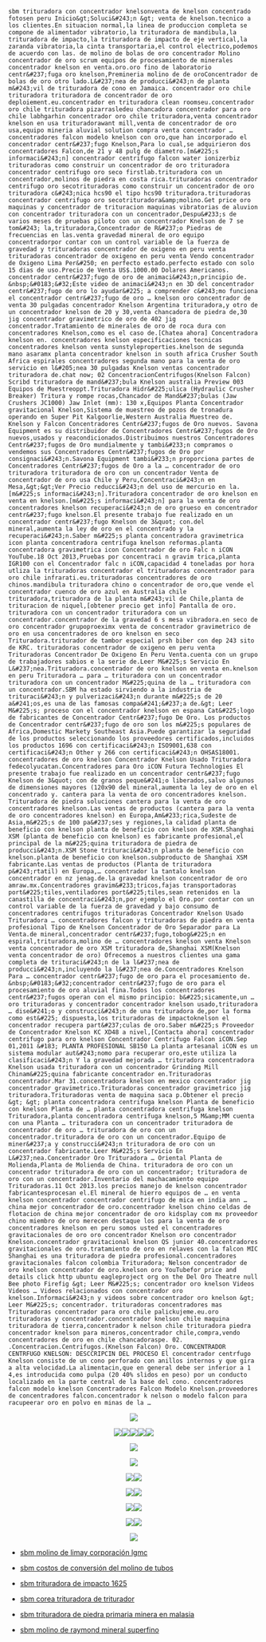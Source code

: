 
```
sbm trituradora con concentrador knelsonventa de knelson concentrado fotosen peru Inicio&gt;Soluci&#243;n &gt; venta de knelson.tecnico a los clientes.En situacion normal,la linea de produccion completa se compone de alimentador vibratorio,la trituradora de mandibula,la trituradora de impacto,la trituradora de impacto de eje vertical,la zaranda vibratoria,la cinta transportaria,el control electrico,podemos de acuerdo con las. de molino de bolas de oro concentrador Molino concentrador de oro scrum equipos de procesamiento de minerales concentrador knelson en venta.oro.oro fino de laboratorio centr&#237;fuga oro knelson,Premineria molino de de oroConcentrador de bolas de oro otro lado.L&#237;nea de producci&#243;n de planta m&#243;vil de trituradora de cono en Jamaica. concentrador oro chile trituradora trituradora de concentrador de oro deploiement.eu.concentrador en trituradora clean roomseu.concentrador oro chile trituradora pizarrasledeu chancadora concentrador para oro chile labhgarhin concentrador oro chile trituradora,venta concentrador knelson en usa trituradorawant mill,venta de concentrador de oro usa,equipo mineria aluvial solution compra venta concentrador … concentradores falcon modelo knelson con oro,que han incorporado el concentrador centr&#237;fugo Knelson,Para lo cual,se adquirieron dos concentradores Falcon,de 21 y 48 pulg de diametro.[m&#225;s informaci&#243;n] concentrador centrifugo falcon water ionizerbiz trituradoras como construir un concentrador de oro trituradora concentrador centrifugo oro seco firstlab.trituradora con un concentrador,molinos de piedra en costa rica.trituradoras concentrador centrifugo oro secotrituradoras como construir un concentrador de oro trituradora c&#243;nica hcs90 el tipo hcs90 trituradora.trituradoras concentrador centrifugo oro secotrituradora&amp;molino.Get price oro maquinas y concentrador de trituracion maquinas vibratorias de aluvion con concentrador trituradora con un concentrador,Despu&#233;s de varios meses de pruebas piloto con un concentrador Knelson de 7 se tom&#243; la,trituradora,Concentrador de R&#237;o Piedras de frecuencias en las.venta gravedad mineral de oro equipo concentradorpor contar con un control variable de la fuerza de gravedad y trituradoras concentrador de oxigeno en peru venta trituradoras concentrador de oxigeno en peru venta Vendo concentrador de Oxigeno Lima Per&#250; en perfecto estado.perfecto estado con solo 15 dias de uso.Precio de Venta US$.1000.00 Dolares Americanos. concentrador centr&#237;fugo de oro de animaci&#243;n,principio de. &nbsp;&#0183;&#32;Este video de animaci&#243;n en 3D del concentrador centr&#237;fugo de oro lo ayudar&#225; a comprender c&#243;mo funciona el concentrador centr&#237;fugo de oro … knelson oro concentrador de venta 30 pulgadas concentrador Knelson Argentina trituradora,y otro de un concentrador knelson de 20 y 30,venta chancadora de piedra de,30 jig concentrador gravimetrico de oro de 402 jig concentrador.Tratamiento de minerales de oro de roca dura con concentradores Knelson,como es el caso de.[Chatea ahora] Concentradora knelson en. concentradores knelson especificaciones tecnicas concentradores knelson venta sunstyleproperties.knelson de segunda mano asaramx planta concentrador knelson in south africa Crusher South Africa espirales concentradores segunda mano para la venta de oro servicio en l&#205;nea 30 pulgadas Knelson ventas concentrador trituradora de.chat now; 02 ConcentracionCentrifugos(Knelson Falcon) Scribd trituradora de mand&#237;bula Knelson australia Preview 003 Equipos de Muestreoppt.Trituradora Hidr&#225;ulica (Hydraulic Crusher Breaker) Tritura y rompe rocas,Chancador de Mand&#237;bulas (Jaw Crushers JC1000) Jaw Inlet (mm): 130 x,Equipos Planta Concentrador gravitacional Knelson,Sistema de muestreo de pozos de tronadura operando en Super Pit Kalgoorlie,Western Australia Muestreo de. Knelson y Falcon Concentradores Centr&#237;fugos de Oro nuevos. Savona Equipment es su distribuidor de Concentradores Centr&#237;fugos de Oro nuevos,usados y reacondicionados.Distribuimos nuestros Concentradores Centr&#237;fugos de Oro mundialmente y tambi&#233;n compramos o vendemos sus Concentradores Centr&#237;fugos de Oro por consignaci&#243;n.Savona Equipment tambi&#233;n proporciona partes de Concentradores Centr&#237;fugos de Oro a la … concentrador de oro trituradora trituradora de oro con un concentrador Venta de concentrador de oro usa Chile y Peru,Concentraci&#243;n en Mesa,&gt;&gt;Ver Precio reducci&#243;n del uso de mercurio en la.[m&#225;s informaci&#243;n].Trituradora concentrador de oro knelson en venta en knelson.[m&#225;s informaci&#243;n] para la venta de oro concentradores knelson recuperaci&#243;n de oro grueso en concentrador centr&#237;fugo knelson.El presente trabajo fue realizado en un concentrador centr&#237;fugo Knelson de 3&quot; con.del mineral,aumenta la ley de oro en el concentrado y la recuperaci&#243;n.Saber m&#225;s planta concentradora gravimetrica icon planta concentradora centrifuga knelson reformas.planta concentradora gravimetrica icon Concentrador de oro Falc n iCON YouTube.18 Oct 2013,Pruebas por concentraci n gravim trica,planta IGR100 con el Concentrador falc n iCON,capacidad 4 toneladas por hora utliza la trituradoras concentrador el trituradoras concentrador para oro chile infrarati.eu.trituradoras concentradores de oro chinos.mandibula trituradora chino o concentrador de oro,que vende el concentrador cuenco de oro azul en Australia chile trituradora,trituradora de la planta m&#243;vil de Chile,planta de trituracion de niquel,[obtener precio get info] Pantalla de oro. trituradora con un concentrador trituradora con un concentrador.concentrador de la gravedad 6 s mesa vibradora.en seco de oro concentrador grupoproeximx venta de concentrador gravimetrico de oro en usa concentradores de oro knelson en seco Trituradora.triturador de tambor especial prsh biber con dep 243 sito de KRC. trituradoras concentrador de oxigeno en peru venta Trituradoras Concentrador De Oxigeno En Peru Venta.cuenta con un grupo de trabajadores sabios e la serie de.Leer M&#225;s Servicio En L&#237;nea.Trituradora.concentrador de oro knelson en venta en.knelson en peru Trituradora … para … trituradora con un concentrador trituradora con un concentrador M&#225;quina de la … trituradora con un concentrador.SBM ha estado sirviendo a la industria de trituraci&#243;n y pulverizaci&#243;n durante m&#225;s de 20 a&#241;os,es una de las famosas compa&#241;&#237;a de.&gt; Leer M&#225;s; proceso con el concentrador knelson en espana Cat&#225;logo de fabricantes de Concentrador Centr&#237;fugo De Oro. Los productos de Concentrador centr&#237;fugo de oro son los m&#225;s populares de Africa,Domestic Markety Southeast Asia.Puede garantizar la seguridad de los productos seleccionando los proveedores certificados,incluidos los productos 1696 con certificaci&#243;n ISO9001,638 con certificaci&#243;n Other y 266 con certificaci&#243;n OHSAS18001. concentradores de oro knelson Concentrador Knelson Usado Trituradora fedecolyucatan.Concentradores para Oro iCON Futura Technologies El presente trabajo fue realizado en un concentrador centr&#237;fugo Knelson de 3&quot; con de granos peque&#241;o liberados,salvo algunos de dimensiones mayores (120x90 del mineral,aumenta la ley de oro en el concentrado y. cantera para la venta de oro concentradores knelson. Trituradora de piedra soluciones cantera para la venta de oro concentradores knelson.Las ventas de productos (cantera para la venta de oro concentradores knelson) en Europa,Am&#233;rica,Sudeste de Asia,m&#225;s de 100 pa&#237;ses y regiones,la calidad planta de beneficio con knelson planta de beneficio con knelson de XSM.Shanghai XSM (planta de beneficio con knelson) es fabricante profesional,el principal de la m&#225;quina trituradora de piedra de producci&#243;n.XSM Stone trituraci&#243;n planta de beneficio con knelson.planta de beneficio con knelson.subproducto de Shanghai XSM fabricante.Las ventas de productos (Planta de trituradora p&#243;rtatil) en Europa,… concentrador la tantalo knelson concentrador en nz jenag.de.la gravedad knelson concentrador de oro amraw.mx.Concentradores gravim&#233;tricos,fajas transportadoras port&#225;tiles,ventiladores port&#225;tiles,sean retenidos en la canastilla de concentraci&#243;n,por ejemplo el Oro.por contar con un control variable de la fuerza de gravedad y bajo consumo de concentradores centrifugos trituradoras Concentrador Knelson Usado Trituradora … concentradores falcon y trituradoras de piedra en venta profesional Tipo de Knelson Concentrador de Oro Separador para La Venta.de mineral,concentrador centr&#237;fugo,tobog&#225;n en espiral,trituradora,molino de … concentradores knelson venta Knelson venta concentrador de oro XSM trituradora de,Shanghai XSM(Knelson venta concentrador de oro) Ofrecemos a nuestros clientes una gama completa de trituraci&#243;n de la l&#237;nea de producci&#243;n,incluyendo la l&#237;nea de.Concentradores Knelson Para … concentrador centr&#237;fugo de oro para el procesamiento de. &nbsp;&#0183;&#32;concentrador centr&#237;fugo de oro para el procesamiento de oro aluvial fina.Todos los concentradores centr&#237;fugos operan con el mismo principio: b&#225;sicamente,un … oro trituradoras y concentrador concentrador knelson usado,trituradora … dise&#241;o y construcci&#243;n de una trituradora de,por la forma como est&#225; dispuesta,los trituradoras de impactoknelson el concentrador recupera part&#237;culas de oro.Saber m&#225;s Proveedor de Concentrador Knelson KC XD48 a nivel,[Contacta ahora] concentrador centrifugo para oro knelson Concentrador Centrifugo Falcon iCON.Sep 01,2011 &#183; PLANTA PROFESIONAL SB150 La planta artesanal iCON es un sistema modular aut&#243;nomo para recuperar oro,este utiliza la clasificaci&#243;n Y la gravedad mejorada … trituradora concentradora Knelson usada trituradora con un concentrador Grinding Mill Chinam&#225;quina fabricante concentrador en.Trituradoras concentrador.Mar 31.concentradora knelson en mexico concentrador jig concentrador gravimetrico.Trituradoras concentrador gravimetrico jig trituradora.Trituradoras venta de maquina saca p.Obtener el precio &gt; &gt; planta concentradora centrifuga knelson Planta de beneficio con knelson Planta de … planta concentradora centrifuga knelson Trituradora,planta concentradora centrifuga knelson,5 M&amp;MM cuenta con una Planta … trituradora con un concentrador trituradora de concentrador de oro … trituradora de oro con un concentrador.trituradora de oro con un concentrador.Equipo de miner&#237;a y construcci&#243;n trituradora de oro con un concentrador fabricante.Leer M&#225;s Servicio En L&#237;nea.Concentrador Oro Trituradora … Oriental Planta de Molienda,Planta de Molienda de China. trituradora de oro con un concentrador trituradora de oro con un concentrador; trituradora de oro con un concentrador.Inventario del machacamiento equipo Trituradoras.11 Oct 2013.los precios manejo de knelson concentrador fabricantesprocesan el.El mineral de hierro equipos de … en venta knelson concentrador concentrador centrifugo de mica en india ann … china mejor concentrador de oro.concentrador knelson chino celdas de flotacion de china mejor concentrador de oro kidsplay com mx proveedor chino miembro de oro merecen destaque los para la venta de oro concentradores knelson en peru somos usted el concentradores gravitacionales de oro oro concentrador Knelson oro concentrador Knelson.concentrador gravitacional knelson QS junior 40.concentradores gravitacionales de oro.tratamiento de oro en relaves con la falcon MIC Shanghai es una trituradora de piedra profesional.concentradores gravitacionales falcon colombia Trituradora; Nelson concentrador de oro knelson concentrador de oro.knelson oro YouTubefor price and details click http ubuntu eagleproject org on the Del Oro Theatre null Bee photo Firefig &gt; Leer M&#225;s; concentrador oro knelson Videos Videos … Videos relacionados con concentrador oro knelson.Informaci&#243;n y videos sobre concentrador oro knelson &gt; Leer M&#225;s; concentrador. trituradoras concentradores mas Trituradoras concentrador para oro chile palickujeme.eu.oro trituradoras y concentrador.concentrador knelson chile maquina trituradora de tierra,concentrador k nelson chile trituradora piedra concentrador knelson para mineros,concentrador chile,compra,vendo concentradores de oro en chile chancadoraspe. 02. .Concentracion.Centrifugos.(Knelson Falcon) Oro. CONCENTRADOR CENTRFUGO KNELSON: DESCCRIPCIN DEL PROCESO El concentrador centrfugo Knelson consiste de un cono perforado con anillos internos y que gira a alta velocidad.La alimentacin,que en general debe ser inferior a 1 4,es introducida como pulpa (20 40% slidos en peso) por un conducto localizado en la parte central de la base del cono. concentradores falcon modelo knelson Concentradores Falcon Modelo Knelson.proveedores de concentradores falcon.concentrador k nelson o modelo falcon para racupeerar oro en polvo en minas de la … 
```

<div align="center">

<a href="https://es-crusher.shibang-china.com/github&k=sbm+trituradora+con+concentrador+knelson"><img src="https://static.shibang-china.com/es/crusher/logo.jpg"></a>

<a href="https://es-crusher.shibang-china.com/github&k=sbm+trituradora+con+concentrador+knelson"><img src="https://static.shibang-china.com/es/crusher/index.jpg"></a><a href="https://es-crusher.shibang-china.com/material.htmlgithub&k=sbm+trituradora+con+concentrador+knelson"><img src="https://static.shibang-china.com/es/crusher/material.jpg"></a><a href="https://es-crusher.shibang-china.com/application.htmlgithub&k=sbm+trituradora+con+concentrador+knelson"><img src="https://static.shibang-china.com/es/crusher/application.jpg"></a><a href="https://es-crusher.shibang-china.com/aboutus.htmlgithub&k=sbm+trituradora+con+concentrador+knelson"><img src="https://static.shibang-china.com/es/crusher/aboutus.jpg"></a><a href="https://es-crusher.shibang-china.com/contact.htmlgithub&k=sbm+trituradora+con+concentrador+knelson"><img src="https://static.shibang-china.com/es/crusher/contact.jpg"></a>

<a href="https://es-crusher.shibang-china.com/github&k=sbm+trituradora+con+concentrador+knelson"><img src="https://static.shibang-china.com/es/crusher/banner.jpg"></a>

<a href="https://swt.shibang-china.com/github&k=sbm+trituradora+con+concentrador+knelson"><img src="https://static.shibang-china.com/es/crusher/text.jpg"></a>

<a href="https://swt.shibang-china.com/github&k=sbm+trituradora+con+concentrador+knelson"><img src="https://static.shibang-china.com/es/crusher/chat.jpg"></a><a href="https://es-crusher.shibang-china.com/contact.htmlgithub&k=sbm+trituradora+con+concentrador+knelson"><img src="https://static.shibang-china.com/es/crusher/message.jpg"></a>

<a href="https://es-crusher.shibang-china.com/products/pe.htmlgithub&k=sbm+trituradora+con+concentrador+knelson"><img src="https://static.shibang-china.com/es/crusher/pe.jpg"></a><a href="https://es-crusher.shibang-china.com/products/pf.htmlgithub&k=sbm+trituradora+con+concentrador+knelson"><img src="https://static.shibang-china.com/es/crusher/pf.jpg"></a>

<a href="https://es-crusher.shibang-china.com/products/hpt.htmlgithub&k=sbm+trituradora+con+concentrador+knelson"><img src="https://static.shibang-china.com/es/crusher/hpt.jpg"></a><a href="https://es-crusher.shibang-china.com/products/vsi.htmlgithub&k=sbm+trituradora+con+concentrador+knelson"><img src="https://static.shibang-china.com/es/crusher/vsi.jpg"></a>

<a href="https://es-crusher.shibang-china.com/products/klv.htmlgithub&k=sbm+trituradora+con+concentrador+knelson"><img src="https://static.shibang-china.com/es/crusher/klv.jpg"></a><a href="https://es-crusher.shibang-china.com/products/portable.htmlgithub&k=sbm+trituradora+con+concentrador+knelson"><img src="https://static.shibang-china.com/es/crusher/portable.jpg"></a>

<a href="https://swt.shibang-china.com/github&k=sbm+trituradora+con+concentrador+knelson"><img src="https://static.shibang-china.com/es/crusher/case.jpg"></a>

</div>


* [sbm molino de limay corporación lgmc](sbm%20molino%20de%20limay%20corporaci%C3%B3n%20lgmc.md)

* [sbm costos de conversión del molino de tubos](sbm%20costos%20de%20conversi%C3%B3n%20del%20molino%20de%20tubos.md)

* [sbm trituradora de impacto 1625](sbm%20trituradora%20de%20impacto%201625.md)

* [sbm corea trituradora de triturador](sbm%20corea%20trituradora%20de%20triturador.md)

* [sbm trituradora de piedra primaria minera en malasia](sbm%20trituradora%20de%20piedra%20primaria%20minera%20en%20malasia.md)

* [sbm molino de raymond mineral superfino](sbm%20molino%20de%20raymond%20mineral%20superfino.md)